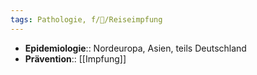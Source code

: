 ```yaml
---
tags: Pathologie, f/🦠/Reiseimpfung
---
```

- **Epidemiologie**:: Nordeuropa, Asien, teils Deutschland
- **Prävention**:: [[Impfung]]